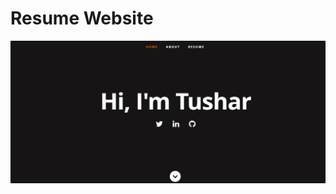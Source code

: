 # Resume Website

[![](./screenshot.png)](https://tverma332.github.io/my-resume/ "Visit my resume website")

